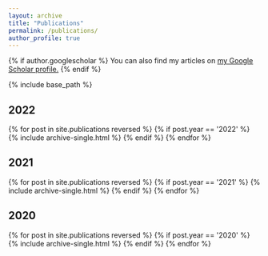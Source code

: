 ```yaml
---
layout: archive
title: "Publications"
permalink: /publications/
author_profile: true
---
```


{% if author.googlescholar %}
  You can also find my articles on <u><a href="{{author.googlescholar}}">my Google Scholar profile</a>.</u>
{% endif %}

{% include base_path %}

## 2022

{% for post in site.publications reversed %}
  {% if post.year == '2022' %}
      {% include archive-single.html %}
  {% endif %}
{% endfor %}

## 2021

{% for post in site.publications reversed %}
  {% if post.year == '2021' %}
      {% include archive-single.html %}
  {% endif %}
{% endfor %}

## 2020

{% for post in site.publications reversed %}
  {% if post.year == '2020' %}
      {% include archive-single.html %}
  {% endif %}
{% endfor %}
